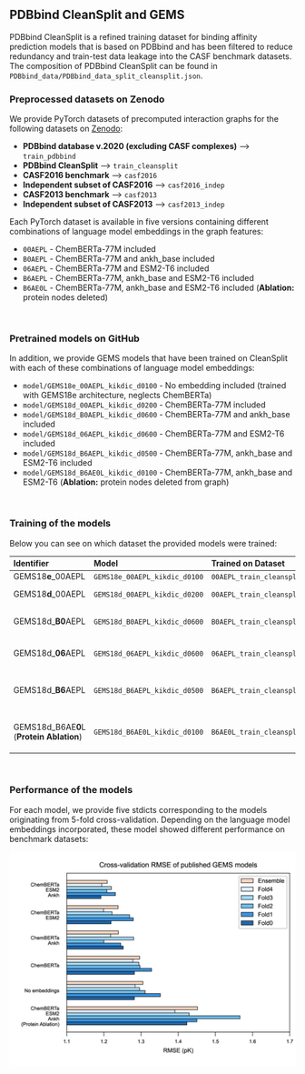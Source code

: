 ## PDBbind CleanSplit and GEMS
PDBbind CleanSplit is a refined training dataset for binding affinity prediction models that is based on PDBbind and has been filtered to reduce redundancy and train-test data leakage into the CASF benchmark datasets. The composition of PDBbind CleanSplit can be found in `PDBbind_data/PDBbind_data_split_cleansplit.json`. 

### Preprocessed datasets on Zenodo
We provide PyTorch datasets of precomputed interaction graphs for the following datasets on [Zenodo](https://doi.org/10.5281/zenodo.15482796):

* **PDBbind database v.2020 (excluding CASF complexes)** --> `train_pdbbind`
* **PDBbind CleanSplit** --> `train_cleansplit`
* **CASF2016 benchmark** --> `casf2016`
* **Independent subset of CASF2016** --> `casf2016_indep`
* **CASF2013 benchmark** --> `casf2013`
* **Independent subset of CASF2013** --> `casf2013_indep`

Each PyTorch dataset is available in five versions containing different combinations of language model embeddings in the graph features:

* `00AEPL` -  ChemBERTa-77M included
* `B0AEPL` -  ChemBERTa-77M and ankh_base included
* `06AEPL` -  ChemBERTa-77M and ESM2-T6 included
* `B6AEPL` -  ChemBERTa-77M, ankh_base and ESM2-T6 included
* `B6AE0L` -  ChemBERTa-77M, ankh_base and ESM2-T6 included (**Ablation:** protein nodes deleted)
<br>

### Pretrained models on GitHub
In addition, we provide GEMS models that have been trained on CleanSplit with each of these combinations of language model embeddings: 
* `model/GEMS18e_00AEPL_kikdic_d0100` - No embedding included (trained with GEMS18e architecture, neglects ChemBERTa)
* `model/GEMS18d_00AEPL_kikdic_d0200` - ChemBERTa-77M included
* `model/GEMS18d_B0AEPL_kikdic_d0600` - ChemBERTa-77M and ankh_base included
* `model/GEMS18d_06AEPL_kikdic_d0600` - ChemBERTa-77M and ESM2-T6 included
* `model/GEMS18d_B6AEPL_kikdic_d0500` - ChemBERTa-77M, ankh_base and ESM2-T6 included
* `model/GEMS18d_B6AE0L_kikdic_d0100` - ChemBERTa-77M, ankh_base and ESM2-T6 (**Ablation:** protein nodes deleted from graph)
<br>

### Training of the models
Below you can see on which dataset the provided models were trained:

| Identifier        | Model                        | Trained on Dataset         | Embeddings                           | 
| :----------------                     | :------                     | :-----------------        | :----------------                   |
| GEMS18**e**_00AEPL                    | `GEMS18e_00AEPL_kikdic_d0100` | `00AEPL_train_cleansplit`  | None                              |
| GEMS18**d**_00AEPL                    | `GEMS18d_00AEPL_kikdic_d0200` | `00AEPL_train_cleansplit`  | ChemBERTa-77M                     |
| GEMS18d_**B0**AEPL                    | `GEMS18d_B0AEPL_kikdic_d0600` | `B0AEPL_train_cleansplit`  | ChemBERTa-77M, ankh_base          |
| GEMS18d_**06**AEPL                    | `GEMS18d_06AEPL_kikdic_d0600` | `06AEPL_train_cleansplit`  | ChemBERTa-77M, ESM2-T6            |
| GEMS18d_**B6**AEPL                    | `GEMS18d_B6AEPL_kikdic_d0500` | `B6AEPL_train_cleansplit`  | ChemBERTa-77M, ankh_base, ESM2-T6 |
| GEMS18d_B6AE**0**L (**Protein Ablation**) | `GEMS18d_B6AE0L_kikdic_d0100` | `B6AE0L_train_cleansplit`  | ChemBERTa-77M, ankh_base, ESM2-T6 |
<br>

### Performance of the models
For each model, we provide five stdicts corresponding to the models originating from 5-fold cross-validation. Depending on the language model embeddings incorporated, these model showed different performance on benchmark datasets:

![Description](plot_GEMS_stdicts.jpg)

